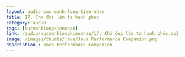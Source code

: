 ```yaml
---
layout: audio-suc-manh-long-kien-nhan
title: 17. Chờ đợi làm ta hạnh phúc
category: audio
tags: [sucmanhlongkiennhan]
link: /audio/sucmanhlongkiennhan/17. Chờ đợi làm ta hạnh phúc.mp3 
image: /images/thumbs/java/Java Performance Companion.png
description : Java Performance Companion 
---
```












